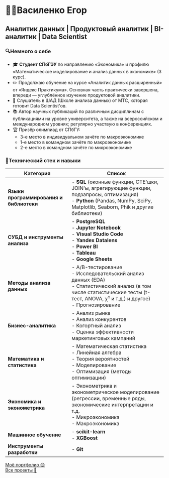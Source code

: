 # 👨‍🎓Василенко Егор 
## Аналитик данных | Продуктовый аналитик | BI-аналитик | Data Scientist
### 🔍Немного о себе
- 🎓 **Студент СПбГЭУ** по направлению «Экономика» и профилю «Математическое моделирование и анализ данных в экономике» (3 курс).
- ✏️ Продолжаю обучение на курсе «Аналитик данных расширенный» от «Яндекс Практикума». Основная часть практически завершена, впереди — углублённое изучение продуктовой аналитики.
- 🌱 Слушатель в ШАД (Школе анализа данных) от МТС, которая готовит Data Scientist'ов.
- 📚 Автор научных публикаций по различным дисциплинам с публикациями на уровне университета, а также на всероссийском и международном уровнях; регулярно участвую в конференциях.
- 🏆 Призёр олимпиад от СПбГУ: 
  - 3-е место в индивидуальном зачёте по макроэкономике 
  - 1-е место в командном зачёте по макроэкономике 
  - 2-е место в командном зачёте по микроэкономике
### 🔧Технический стек и навыки
| **Категория**                                | **Список**                                                                                                                                                                                 |
|----------------------------------------------|--------------------------------------------------------------------------------------------------------------------------------------------------------------------------------------------|
| **Языки программирования и библиотеки**      | - **SQL** (оконные функции, CTE'шки, JOIN'ы, агрегирующие функции, подзапросы, оптимизация)<br/>- **Python** (Pandas, NumPy, SciPy, Matplotlib, Seaborn, Phik и другие библиотеки)         |
| **СУБД и инструменты анализа**               | - **PostgreSQL**<br/>- **Jupyter Notebook**<br/>- **Visual Studio Code**<br/>- **Yandex Datalens**<br/>- **Power BI**<br/>- **Tableau**<br/>- **Google Sheets**                            |
| **Методы анализа данных**                    | - A/B-тестирование<br/>- Исследовательский анализ данных (EDA)<br/>- Статистический анализ (в том числе статистические тесты (t-тест, ANOVA, χ² и т.д.) и другое)  <br/>- Прогнозирование  |
| **Бизнес-аналитика**                         | - Анализ рынка<br/>- Анализ конкурентов<br/>- Когортный анализ<br/>- Оценка эффективности маркетинговых кампаний                                                                           |
| **Математика и статистика**                  | - Математическая статистика<br/>- Линейная алгебра<br/>- Теория вероятностей<br/>- Моделирование<br/>- Оптимизация (методы оптимизации)                                                    |
| **Экономика и эконометрика**                 | - Эконометрика и эконометрическое моделирование (регрессии, временные ряды, экономические интерпретации и т.д.<br/>- Микроэкономика<br/>- Макроэкономика                                   |
| **Машинное обучение**                        | - **scikit-learn**<br/>- **XGBoost**                                                                                                                                                       |
| **Инструменты разработки**                   | - **Git**                                                                                                                                                                                  |

[Моё портфолио 😊](https://github.com/KsyLight/portfolio/tree/main) <br>
[Все проекты 🌟](https://github.com/KsyLight/my_projects)
